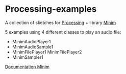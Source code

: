 # Processing-examples
A collection of sketches for [Processing](https://processing.org/) + library [Minim](http://code.compartmental.net/minim/)  

5 examples using 4 different classes to play an audio file:
 - MinimAudioPlayer1  
 - MinimAudioSample1  
 - MinimFilePlayer1   MinimFilePlayer2  
 - MinimSampler1  
 
 [Documentation Minim](https://www.javadoc.io/doc/net.compartmental.code/minim/latest/index.html)  
 
